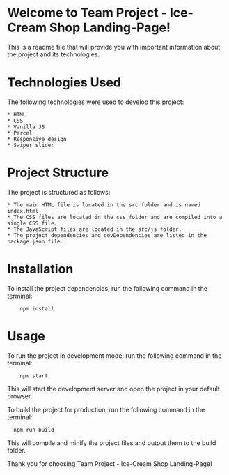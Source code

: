# Welcome to Team Project - Ice-Cream Shop Landing-Page! 
This is a readme file that will provide you with important information about the project and its technologies.

# Technologies Used

The following technologies were used to develop this project:

    * HTML
    * CSS
    * Vanilla JS
    * Parcel
    * Responsive design
    * Swiper slider
    
# Project Structure
The project is structured as follows:

    * The main HTML file is located in the src folder and is named index.html.
    * The CSS files are located in the css folder and are compiled into a single CSS file.
    * The JavaScript files are located in the src/js folder.
    * The project dependencies and devDependencies are listed in the package.json file.

# Installation
To install the project dependencies, run the following command in the terminal:

        npm install


# Usage

To run the project in development mode, run the following command in the terminal:

        npm start
This will start the development server and open the project in your default browser.

To build the project for production, run the following command in the terminal:

      npm run build
This will compile and minify the project files and output them to the build folder.

Thank you for choosing Team Project - Ice-Cream Shop Landing-Page!
